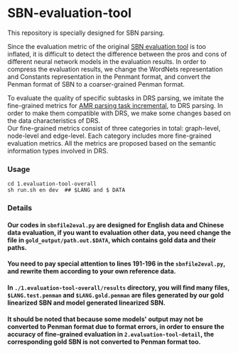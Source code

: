 # SBN-evaluation-tool
This repository is specially designed for SBN parsing.

Since the evaluation metric of the original [SBN evaluation tool](https://github.com/WPoelman/ud-boxer) is too inflated, it is difficult to detect the difference between the pros and cons of different neural network models in the evaluation results.
In order to compress the evaluation results, we change the WordNets representation and Constants representation in the Penmant format, and convert the Penman format of SBN to a coarser-grained Penman format.

To evaluate the quality of specific subtasks in DRS parsing, we imitate the fine-grained metrics for [AMR parsing task incremental](https://github.com/mdtux89/amr-evaluation), to DRS parsing. 
In order to make them compatible with DRS, we make some changes based on the data characteristics of DRS.  
Our fine-grained metrics consist of three categories in total: graph-level, node-level and edge-level. 
Each category includes more fine-grained evaluation metrics. All the metrics are proposed based on the semantic information types involved in DRS.


### Usage
```
cd 1.evaluation-tool-overall
sh run.sh en dev  ## $LANG and $ DATA
```
### Details

#### Our codes in ```sbnfile2eval.py``` are designed for English data and Chinese data evaluation, if you want to evaluation other data, you need change the file in ```gold_output/path.out.$DATA```, which contains gold data and their paths. 

#### You need to pay special attention to lines 191-196 in the ```sbnfile2eval.py```, and rewrite them according to your own reference data.

#### In ```./1.evaluation-tool-overall/results``` directory, you will find many files, ```$LANG.test.penman``` and ```$LANG.gold.penman``` are files generated by our gold linearized SBN and model generated linearized SBN. 

#### It should be noted that because some models' output may not be converted to Penman format due to format errors, in order to ensure the accuracy of fine-grained evaluation in ```2.evaluation-tool-detail```, the corresponding gold SBN is not converted to Penman format too.


